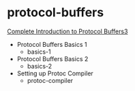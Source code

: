 # protocol-buffers

[Complete Introduction to Protocol Buffers3](https://learning.oreilly.com/videos/complete-introduction-to/9781789349344)

* Protocol Buffers Basics 1
    * basics-1
* Protocol Buffers Basics 2
    * basics-2
* Setting up Protoc Compiler
    * protoc-compiler
